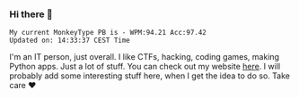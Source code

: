 ### Hi there 👋
<!-- PB START -->
```
My current MonkeyType PB is - WPM:94.21 Acc:97.42
Updated on: 14:33:37 CEST Time
```
<!-- PB END -->
I'm an IT person, just overall. I like CTFs, hacking, coding games, making Python apps. Just a lot of stuff.
You can check out my website [here](https://skill3472.github.io/).
I will probably add some interesting stuff here, when I get the idea to do so. Take care ❤️
